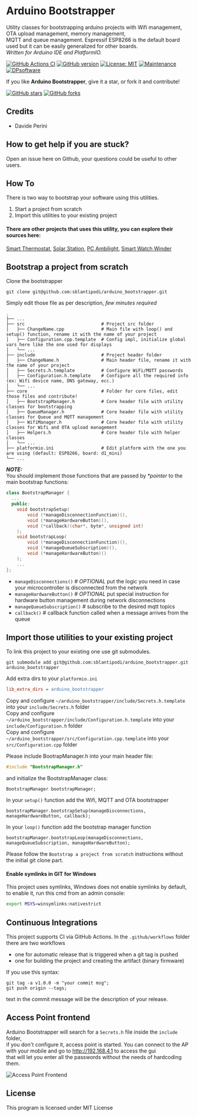 # Arduino Bootstrapper

Utility classes for bootstrapping arduino projects with Wifi management, OTA upload management, memory management,   
MQTT and queue management. Espressif ESP8266 is the default board used but it can be easily generalized for other boards.  
_Written for Arduino IDE and PlatformIO._

[![GitHub Actions CI](https://github.com/sblantipodi/arduino_bootstrapper/workflows/GitHub%20Actions%20CI/badge.svg)](https://github.com/sblantipodi/arduino_bootstrapper/actions)
[![GitHub version](https://img.shields.io/github/v/release/sblantipodi/arduino_bootstrapper.svg)](https://github.com/sblantipodi/arduino_bootstrapper/releases)
[![License: MIT](https://img.shields.io/badge/License-MIT-yellow.svg)](https://opensource.org/licenses/MIT)
[![Maintenance](https://img.shields.io/badge/Maintained%3F-yes-green.svg)](https://GitHub.com/sblantipodi/arduino_bootstrapper/graphs/commit-activity)
[![DPsoftware](https://img.shields.io/static/v1?label=DP&message=Software&color=orange)](https://www.dpsoftware.org)

If you like **Arduino Bootstrapper**, give it a star, or fork it and contribute!

[![GitHub stars](https://img.shields.io/github/stars/sblantipodi/arduino_bootstrapper.svg?style=social&label=Star)](https://github.com/sblantipodi/arduino_bootstrapper/stargazers)
[![GitHub forks](https://img.shields.io/github/forks/sblantipodi/arduino_bootstrapper.svg?style=social&label=Fork)](https://github.com/sblantipodi/arduino_bootstrapper/network)

## Credits
- Davide Perini

## How to get help if you are stuck?
Open an issue here on Github, your questions could be useful to other users.

## How To
There is two way to bootstrap your software using this utilities.
1) Start a project from scratch
2) Import this utilities to your existing project

#### There are other projects that uses this utility, you can explore their sources here:  
[Smart Thermostat](https://github.com/sblantipodi/smart_thermostat), [Solar Station](https://github.com/sblantipodi/solar_station), [PC Ambilight](https://github.com/sblantipodi/pc_ambilight), [Smart Watch Winder](https://github.com/sblantipodi/smart_watch_winder)  


## Bootstrap a project from scratch
Clone the bootstrapper
```
git clone git@github.com:sblantipodi/arduino_bootstrapper.git
```
Simply edit those file as per description, _few minutes required_

    .
    ├── ...
    ├── src                             # Project src folder
    │   ├── ChangeName.cpp              # Main file with loop() and setup() function, rename it with the name of your project
    │   ├── Configuration.cpp.template  # Config impl, initialize global vars here like the one used for displays
    │   └── ...   
    ├── include                         # Project header folder
    │   ├── ChangeName.h                # Main header file, rename it with the name of your project
    │   ├── Secrets.h.template          # Configure WiFi/MQTT passwords 
    │   ├── Configuration.h.template    # Configure all the required info (ex: Wifi device name, DNS gateway, ecc.)
    │   └── ...       
    ├── core                            # Folder for core files, edit those files and contribute!
    │   ├── BootstrapManager.h          # Core header file with utility classes for bootstrapping
    │   ├── QueueManager.h              # Core header file with utility classes for Queue and MQTT management
    │   ├── WifiManager.h               # Core header file with utility classes for Wifi and OTA upload management
    │   ├── Helpers.h                   # Core header file with helper classes 
    │   └── ...       
    ├── platformio.ini                  # Edit platform with the one you are using (default: ESP8266, board: d1_mini)  
    └── ...
    
***NOTE:***  
You should implement those functions that are passed by _*pointer_ to the main bootstrap functions:   
```c++
class BootstrapManager {
  ...
  public:
    void bootstrapSetup(
        void (*manageDisconnectionFunction)(), 
        void (*manageHardwareButton)(), 
        void (*callback)(char*, byte*, unsigned int)
    );
    void bootstrapLoop(
        void (*manageDisconnectionFunction)(), 
        void (*manageQueueSubscription)(), 
        void (*manageHardwareButton)()
    );  
    ...
};
```  

- `manageDisconnections()`           # _OPTIONAL_ put the logic you need in case your microcontroller is disconnected from the network
- `manageHardwareButton()`           # _OPTIONAL_ put special instruction for hardware button management during network disconnections
- `manageQueueSubscription()`        # subscribe to the desired mqtt topics
- `callback()`                       # callback function called when a message arrives from the queue
    
## Import those utilities to your existing project
To link this project to your existing one use git submodules.  
```
git submodule add git@github.com:sblantipodi/arduino_bootstrapper.git arduino_bootstrapper
```
Add extra dirs to your `platformio.ini`
```ini
lib_extra_dirs = arduino_bootstrapper
```
Copy and configure `~/arduino_bootstrapper/include/Secrets.h.template` into your `include/Secrets.h` folder  
Copy and configure `~/arduino_bootstrapper/include/Configuration.h.template` into your `include/Configuration.h` folder  
Copy and configure `~/arduino_bootstrapper/src/Configuration.cpp.template` into your `src/Configuration.cpp` folder 
  
Please include BootrapManager.h into your main header file:
```c++
#include "BootstrapManager.h"
```
and initialize the BootstrapManager class:
```
BootstrapManager bootstrapManager;
```

In your `setup()` function add the Wifi, MQTT and OTA bootstrapper
```
bootstrapManager.bootstrapSetup(manageDisconnections, manageHardwareButton, callback);
```

In your `loop()` function add the bootstrap manager function
```
bootstrapManager.bootstrapLoop(manageDisconnections, manageQueueSubscription, manageHardwareButton);
```

Please follow the `Bootstrap a project from scratch` instructions without the initial git clone part.

#### Enable symlinks in GIT for Windows
This project uses symlinks, Windows does not enable symlinks by default, to enable it, run this cmd from an admin console:
```bash
export MSYS=winsymlinks:nativestrict
```

## Continuous Integrations
This project supports CI via GitHub Actions.
In the `.github/workflows` folder there are two workflows
 - one for automatic release that is triggered when a git tag is pushed
 - one for building the project and creating the artifact (binary firmware)  
 
If you use this syntax:
```
git tag -a v1.0.0 -m "your commit msg";
git push origin --tags;
```
text in the commit message will be the description of your release.

## Access Point frontend 
Arduino Bootstrapper will search for a `Secrets.h` file inside the `include` folder,  
if you don't configure it, access point is started. You can connect to the AP with your mobile and go to http://192.168.4.1 to access the gui  
that will let you enter all the passwords without the needs of hardcoding them.
 
![Access Point Frontend](https://raw.githubusercontent.com/sblantipodi/arduino_bootstrapper/master/data/img/arduinobootstrapper.png)

## License
This program is licensed under MIT License
